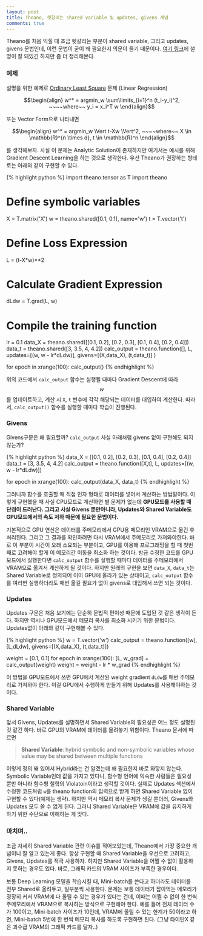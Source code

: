 ```yaml
---
layout: post
title: Theano, 헷갈리는 shared variable 및 updates, givens 개념
comments: true
---
```


Theano를 처음 익힐 때 조금 헷갈리는 부분이 shared variable, 그리고 updates, givens 문법인데, 이런 문법이 굳이 왜 필요한지 의문이 들기 때문이다. [여기 링크](http://deeplearning.net/software/theano/tutorial/examples.html)에 설명이 잘 돼있긴 하지만 좀 더 정리해본다.


### 예제

설명을 위한 예제로 [Ordinary Least Square](https://en.wikipedia.org/wiki/Ordinary_least_squares) 문제 (Linear Regression) 

$$\begin{align}
w^* = argmin_w \sum\limits_{i=1}^n (t_i-y_i)^2, ~~~~where~~ y_i = x_i^T w
\end{align}$$ 

또는 Vector Form으로 나타내면 

$$\begin{align}
w^* = argmin_w  \Vert t-Xw \Vert^2, ~~~~where~~ X \in \mathbb{R}^{n \times d}, t \in \mathbb{R}^n
\end{align}$$ 

를 생각해보자. 사실 이 문제는 Analytic Solution이 존재하지만 여기서는 예시를 위해 Gradient Descent Learning을 하는 것으로 생각한다. 우선 Theano가 권장하는 형태로는 아래와 같이 구현할 수 있다. 

{% highlight python %}
import theano.tensor as T
import theano
# Define symbolic variables
X = T.matrix('X')
w = theano.shared([0.1, 0.1], name='w')
t = T.vector('t')

# Define Loss Expression
L = (t-X*w)**2

# Calculate Gradient Expression
dLdw = T.grad(L, w)

# Compile the training function
lr = 0.1
data_X = theano.shared([[0.1, 0.2], [0.2, 0.3], [0.1, 0.4], [0.2, 0.4]])
data_t = theano.shared([3, 3.5, 4, 4.2])
calc_output = theano.function([], L, 
		updates=[(w, w - lr*dLdw)], givens=[(X,data_X), (t,data_t)] )

for epoch in xrange(100):
	calc_output()
{% endhighlight %}

위의 코드에서 `calc_output` 함수는 실행될 때마다 Gradient Descent에 따라 $$w$$를 업데이트하고, 계산 시 `X`, `t` 변수에 각각 해당되는 데이터를 대입하여 계산한다. 따라서, `calc_output()` 함수를 실행할 때마다 학습이 진행된다.




### Givens
Givens구문은 왜 필요할까? `calc_output` 사실 아래처럼 givens 없이 구현해도 되지 않는가?

{% highlight python %}
data_X = [[0.1, 0.2], [0.2, 0.3], [0.1, 0.4], [0.2, 0.4]]
data_t = [3, 3.5, 4, 4.2]
calc_output = theano.function([X,t], L, updates=[(w, w - lr*dLdw)])

for epoch in xrange(100):
	calc_output(data_X, data_t)
{% endhighlight %}

그러니까 함수를 호출할 때 직접 인자 형태로 데이터를 넣어서 계산하는 방법말이다. 이렇게 구현했을 때 사실 CPU모드로 계산하면 별 문제가 없는데 **GPU모드를 사용할 때 단점이 드러난다. 그리고 사실 Givens 뿐만아니라, Updates와 Shared Variable도 GPU모드에서의 속도 저하 때문에 필요한 문법이다.** 

기본적으로 GPU 연산은 데이터를 주메모리에서 GPU용 메모리인 VRAM으로 옮긴 후 처리된다. 그리고 그 결과를 확인하려면 다시 VRAM에서 주메모리로 가져와야한다. 바로 이 부분이 시간이 오래 소요되는 부분이고, GPU를 이용해 프로그래밍을 할 때 첫번째로 고려해야 할게 이 메모리간 이동을 최소화 하는 것이다. 방금 수정한 코드를 GPU모드에서 실행한다면 `calc_output` 함수를 실행할 때마다 데이터를 주메모리에서 VRAM으로 옮겨서 계산하게 될 것이다. 하지만 원래의 구현을 보면 `data_X`, `data_t`는 Shared Variable로 정의되어 이미 GPU에 올라가 있는 상태이고, `calc_output` 함수를 여러번 실행하더라도 매번 옮길 필요가 없이 givens로 대입해서 쓰면 되는 것이다.

### Updates
Updates 구문은 처음 보기에는 단순히 문법적 편이성 때문에 도입된 것 같은 생각이 든다. 하지만 역시나 GPU모드에서 메모리 복사를 최소화 시키기 위한 문법이다. Updates없이 아래와 같이 구현해볼 수 있다. 

{% highlight python %}
w = T.vector('w')
calc_output = theano.function([w], [L,dLdw], givens=[(X,data_X), (t,data_t)])

weight = [0.1, 0.1]
for epoch in xrange(100):
	[L, w_grad] = calc_output(weight)
	weight = weight - lr * w_grad
{% endhighlight %}

이 방법을 GPU모드에서 쓰면 GPU에서 계산된 weight gradient `dLdw`를 매번 주메모리로 가져와야 한다. 이걸 GPU에서 수행하게 만들기 위해 Updates를 사용해야하는 것이다.


### Shared Variable
앞서 Givens, Updates를 설명하면서 Shared Variable의 필요성은 어느 정도 설명된 것 같긴 하다. 바로 GPU의 VRAM에 데이터를 올려놓기 위함이다. Theano 문서에 따르면

> **Shared Variable**: hybrid symbolic and non-symbolic variables whose value may be shared between multiple functions

이렇게 정의 돼 있어서 Hybrid라는 건 알겠는데 왜 필요한지 바로 와닿지 않는다. Symbolic Variable인데 값을 가지고 있다니, 함수형 언어에 익숙한 사람들은 필요성 뿐만 아니라 함수형 철학의 Violatoin이라고 생각할 것이다. 실제로 Updates 섹션에서 수정한 코드처럼 `w`를 theano function의 입력으로 받게 하면 Shared Variable 없이 구현할 수 있다(예제는 생략). 하지만 역시 메모리 복사 문제가 생길 뿐더러, Givens와 Updates 모두 쓸 수 없게 된다. 그러니 Shared Variable은 VRAM에 값을 유지하게 하기 위한 수단으로 이해하는 게 맞다.



### 마치며.. 
조금 자세히 Shared Variable 관련 이슈를 적어보았는데, Theano에서 가장 중요한 개념이니 잘 알고 있는게 좋다. 항상 구현할 때 Shared Variable을 우선으로 고려하고, Givens, Updates를 적극 사용하자. 하지만 Shared Variable을 어쩔 수 없이 활용하지 못하는 경우도 있다. 바로, 그래픽 카드의 VRAM 사이즈가 부족한 경우이다. 

보통 Deep Learning 모델을 학습시킬 때, Mini-batch를 쓴다고 하더라도 데이터를 전부 Shared로 올려두고, 일부분씩 사용한다. 문제는 보통 데이터가 잡아먹는 메모리가 굉장히 커서 VRAM에 다 올릴 수 있는 경우가 있다는 건데, 이때는 어쩔 수 없이 한 번씩 주메모리에서 VRAM으로 복사하는 방식으로 구현해야 한다. 예를 들어 전체 데이터 수가 100이고, Mini-batch 사이즈가 10인데, VRAM에 올릴 수 있는 한계가 50이라고 하면, Mini-batch 5번에 한 번씩 메모리 복사를 하도록 구현하면 된다. (그냥 타이탄X 같은 괴수급 VRAM의 그래픽 카드를 달자..)









